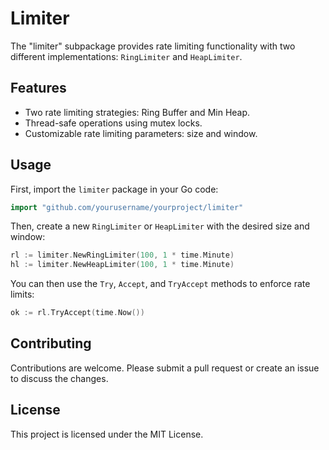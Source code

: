# Limiter

The "limiter" subpackage provides rate limiting functionality with two different implementations: `RingLimiter` and `HeapLimiter`.

## Features

- Two rate limiting strategies: Ring Buffer and Min Heap.
- Thread-safe operations using mutex locks.
- Customizable rate limiting parameters: size and window.

## Usage

First, import the `limiter` package in your Go code:

```go
import "github.com/yourusername/yourproject/limiter"
```

Then, create a new `RingLimiter` or `HeapLimiter` with the desired size and window:

```go
rl := limiter.NewRingLimiter(100, 1 * time.Minute)
hl := limiter.NewHeapLimiter(100, 1 * time.Minute)
```

You can then use the `Try`, `Accept`, and `TryAccept` methods to enforce rate limits:

```go
ok := rl.TryAccept(time.Now())
```

## Contributing

Contributions are welcome. Please submit a pull request or create an issue to discuss the changes.

## License

This project is licensed under the MIT License.